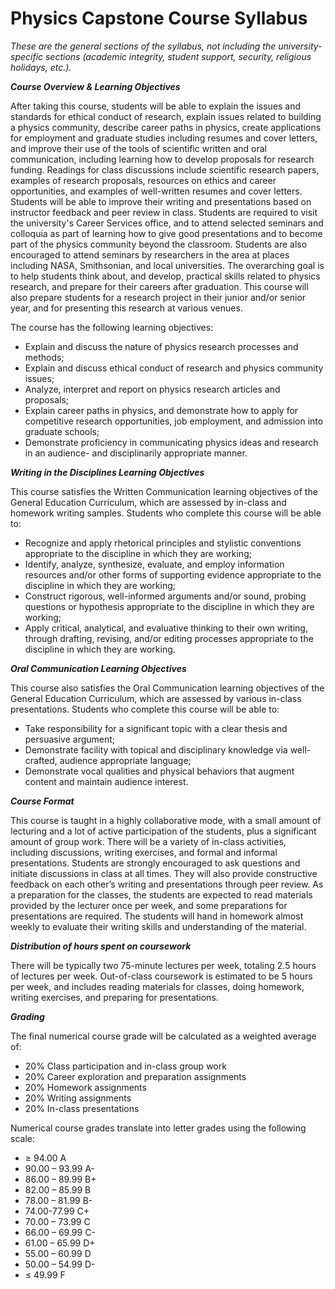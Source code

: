# Physics Capstone Course Syllabus

_These are the general sections of the syllabus, not including the university-specific sections (academic integrity, student support, security, religious holidays, etc.)._


**_Course Overview & Learning Objectives_**

After taking this course, students will be able to explain the issues and standards for ethical conduct of research, explain issues related to building a physics community, describe career paths in physics, create applications for employment and graduate studies including resumes and cover letters, and improve their use of the tools of scientific written and oral communication, including learning how to develop proposals for research funding. Readings for class discussions include scientific research papers, examples of research proposals, resources on ethics and career opportunities, and examples of well-written resumes and cover letters. Students will be able to improve their writing and presentations based on instructor feedback and peer review in class. Students are required to visit the university's Career Services office, and to attend selected seminars and colloquia as part of learning how to give good presentations and to become part of the physics community beyond the classroom. Students are also encouraged to attend seminars by researchers in the area at places including NASA, Smithsonian, and local universities. The overarching goal is to help students think about, and develop, practical skills related to physics research, and prepare for their careers after graduation. This course will also prepare students for a research project in their junior and/or senior year, and for presenting this research at various venues.

The course has the following learning objectives:
* Explain and discuss the nature of physics research processes and methods;
* Explain and discuss ethical conduct of research and physics community issues;
* Analyze, interpret and report on physics research articles and proposals;
* Explain career paths in physics, and demonstrate how to apply for competitive research opportunities, job employment, and admission into graduate schools;
* Demonstrate proficiency in communicating physics ideas and research in an audience- and disciplinarily appropriate manner.


**_Writing in the Disciplines Learning Objectives_**

This course satisfies the Written Communication learning objectives of the General Education Curriculum, which are assessed by in-class and homework writing samples. Students who complete this course will be able to:
* Recognize and apply rhetorical principles and stylistic conventions appropriate to the discipline in which they are working;
* Identify, analyze, synthesize, evaluate, and employ information resources and/or other forms of supporting evidence appropriate to the discipline in which they are working;
* Construct rigorous, well-informed arguments and/or sound, probing questions or hypothesis appropriate to the discipline in which they are working;
* Apply critical, analytical, and evaluative thinking to their own writing, through drafting, revising, and/or editing processes appropriate to the discipline in which they are working.


**_Oral Communication Learning Objectives_**

This course also satisfies the Oral Communication learning objectives of the General Education Curriculum, which are assessed by various in-class presentations. Students who complete this course will be able to:
* Take responsibility for a significant topic with a clear thesis and persuasive argument;
* Demonstrate facility with topical and disciplinary knowledge via well-crafted, audience appropriate language;
* Demonstrate vocal qualities and physical behaviors that augment content and maintain audience interest.


**_Course Format_**

This course is taught in a highly collaborative mode, with a small amount of lecturing and a lot of active participation of the students, plus a significant amount of group work. There will be a variety of in-class activities, including discussions, writing exercises, and formal and informal presentations. Students are strongly encouraged to ask questions and initiate discussions in class at all times. They will also provide constructive feedback on each other’s writing and presentations through peer review. As a preparation for the classes, the students are expected to read materials provided by the lecturer once per week, and some preparations for presentations are required. The students will hand in homework almost weekly to evaluate their writing skills and understanding of the material. 


**_Distribution of hours spent on coursework_**

There will be typically two 75-minute lectures per week, totaling 2.5 hours of lectures per week. Out-of-class coursework is estimated to be 5 hours per week, and includes reading materials for classes, doing homework, writing exercises, and preparing for presentations.


**_Grading_**

The final numerical course grade will be calculated as a weighted average of:
* 20%	Class participation and in-class group work
* 20%	Career exploration and preparation assignments
* 20%	Homework assignments
* 20%	Writing assignments 
* 20%	In-class presentations

Numerical course grades translate into letter grades using the following scale:
* ≥ 94.00	A
* 90.00 – 93.99	A-
* 86.00 – 89.99	B+
* 82.00 – 85.99	B
* 78.00 – 81.99	B-
* 74.00-77.99	C+
* 70.00 – 73.99	C
* 66.00 – 69.99	C-
* 61.00 – 65.99	D+
* 55.00 – 60.99	D
* 50.00 – 54.99	D-
* ≤ 49.99	F
